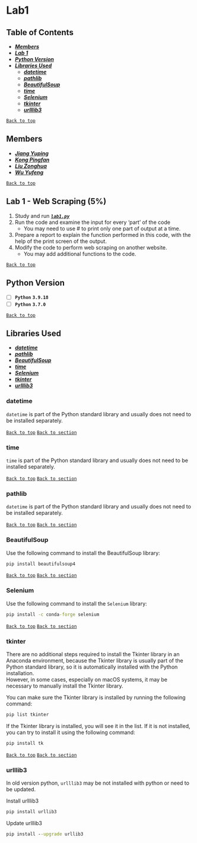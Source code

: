 # Lab1
  
  
## Table of Contents
 * [***Members***](#Members)
 * [***Lab 1***](#lab-1---web-scraping-5)
 * [***Python Version***](#Python-Version)
 * [***Libraries Used***](#Libraries-Used)
   * [***datetime***](#datetime)
   * [***pathlib***](#datetime)
   * [***BeautifulSoup***](#BeautifulSoup)
   * [***time***](#datetime)
   * [***Selenium***](#Selenium)
   * [***tkinter***](#tkinter)
   * [***urlllib3***](#urlllib3)
  
[`Back to top`](#Lab1)
  
## Members
 * [***Jiang Yuping***]()
 * [***Kong Pingfan***](https://github.com/KongPingfanCHN)
 * [***Liu Zonghua***]()
 * [***Wu Yufeng***]()
  
[`Back to top`](#Lab1)
  
## Lab 1 - Web Scraping (5%)

1. Study and run [***`lab1.py`***](./Lab1/Lab1.py)
2. Run the code and examine the input for every ‘part’ of the code
   * You may need to use # to print only one part of output at a time.
3. Prepare a report to explain the function performed in this code, with the help of the print screen of the output.
4. Modify the code to perform web scraping on another website.
   * You may add additional functions to the code.
  
[`Back to top`](#Lab1)
  
## Python Version
- [ ] **`Python`** **`3.9.18`**  
- [ ] **`Python`** **`3.7.0`**  
  
[`Back to top`](#Lab1)
  
## Libraries Used
* [***datetime***](#datetime)
* [***pathlib***](#datetime)
* [***BeautifulSoup***](#BeautifulSoup)
* [***time***](#datetime)
* [***Selenium***](#Selenium)
* [***tkinter***](#tkinter)
* [***urlllib3***](#urlllib3)
  
### datetime
`datetime` is part of the Python standard library and usually does not need to be installed separately.
   
[`Back to top`](#Lab1)
[`Back to section`](#Libraries-Used)
  
### time
`time` is part of the Python standard library and usually does not need to be installed separately.
   
[`Back to top`](#Lab1)
[`Back to section`](#Libraries-Used)
  
### pathlib
`datetime` is part of the Python standard library and usually does not need to be installed separately.
   
[`Back to top`](#Lab1)
[`Back to section`](#Libraries-Used)
  
### BeautifulSoup
Use the following command to install the BeautifulSoup library:
```cmd
pip install beautifulsoup4
```
   
[`Back to top`](#Lab1)
[`Back to section`](#Libraries-Used)
  
### Selenium 
Use the following command to install the `Selenium`  library:
```cmd
pip install -c conda-forge selenium
```
   
[`Back to top`](#Lab1)
[`Back to section`](#Libraries-Used)
  
### tkinter
There are no additional steps required to install the Tkinter library in an Anaconda environment, because the Tkinter library is usually part of the Python standard library, so it is automatically installed with the Python installation.   
However, in some cases, especially on macOS systems, it may be necessary to manually install the Tkinter library.  
  
You can make sure the Tkinter library is installed by running the following command:  

```cmd
pip list tkinter
```
If the Tkinter library is installed, you will see it in the list. If it is not installed, you can try to install it using the following command:
```cmd
pip install tk
```
   
[`Back to top`](#Lab1)
[`Back to section`](#Libraries-Used)
  
### urlllib3
In old version python, `urlllib3` may be not installed with python or need to be updated.  
  
Install urlllib3
```cmd
pip install urllib3
```
  
Update urlllib3
```cmd
pip install --upgrade urllib3
```
  
